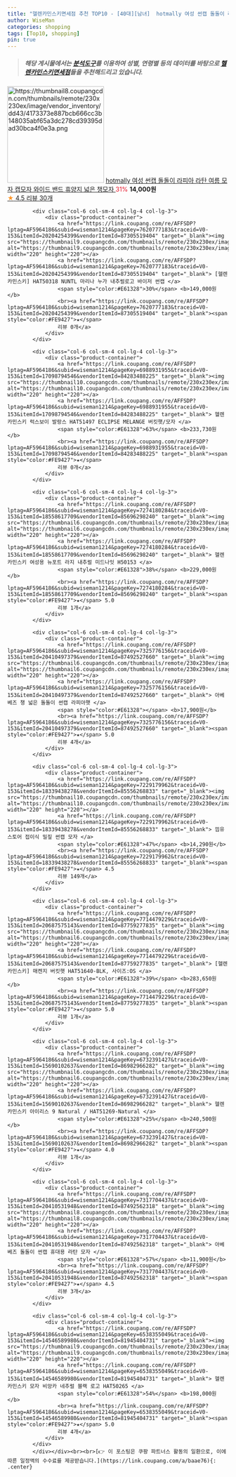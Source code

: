 ```yaml
---
title: "헬렌카민스키면세점 추천 TOP10 - [40대][남녀]  hotmally 여성 썬캡 돌돌이 라피아 라탄 여름 모자 캡모자 와이드 밴드 휴양지 넓은 챙모자 "
author: WiseMan
categories: shopping
tags: [Top10, shopping]
pin: true
---
```


> ##### 해당 게시물에서는 [**분석도구**](https://itemscout.io/)를 이용하여 **성별**, **연령별** 등의 데이터를 바탕으로 [**헬렌카민스키면세점**](https://link.coupang.com/a/baae76)들을 추천해드리고 있습니다.
<div class="container"><div class="row">
            <div class="col-6 col-sm-4 col-lg-4 col-lg-3">
                <div class="product-container">
                    <a href="https://link.coupang.com/re/AFFSDP?lptag=AF5964186&subid=wiseman1214&pageKey=7246664615&traceid=V0-153&itemId=18424166336&vendorItemId=85565974876" target="_blank"><img src="https://thumbnail8.coupangcdn.com/thumbnails/remote/230x230ex/image/vendor_inventory/dd43/4173373e887bcb666cc3b148035abf65a3dc278cd39395dad30bca4f0e3a.png" alt="https://thumbnail8.coupangcdn.com/thumbnails/remote/230x230ex/image/vendor_inventory/dd43/4173373e887bcb666cc3b148035abf65a3dc278cd39395dad30bca4f0e3a.png" width="220" height="220"></a>
                    <a href="https://link.coupang.com/re/AFFSDP?lptag=AF5964186&subid=wiseman1214&pageKey=7246664615&traceid=V0-153&itemId=18424166336&vendorItemId=85565974876" target="_blank"> hotmally 여성 썬캡 돌돌이 라피아 라탄 여름 모자 캡모자 와이드 밴드 휴양지 넓은 챙모자 </a>
                    <span style="color:#E61328">31%</span> <b>14,000원</b>
                    <br><a href="https://link.coupang.com/re/AFFSDP?lptag=AF5964186&subid=wiseman1214&pageKey=7246664615&traceid=V0-153&itemId=18424166336&vendorItemId=85565974876" target="_blank"><span style="color:#FE9427">★</span> 4.5
                    리뷰 30개</a>
                </div>
            </div>
            
            <div class="col-6 col-sm-4 col-lg-4 col-lg-3">
                <div class="product-container">
                    <a href="https://link.coupang.com/re/AFFSDP?lptag=AF5964186&subid=wiseman1214&pageKey=7620777183&traceid=V0-153&itemId=20204254399&vendorItemId=87305519404" target="_blank"><img src="https://thumbnail9.coupangcdn.com/thumbnails/remote/230x230ex/image/vendor_inventory/0778/ccd020f45a4d0234e4754ffd9f3fd234a9b4e0e1bafb7145a93e7d9aa283.jpg" alt="https://thumbnail9.coupangcdn.com/thumbnails/remote/230x230ex/image/vendor_inventory/0778/ccd020f45a4d0234e4754ffd9f3fd234a9b4e0e1bafb7145a93e7d9aa283.jpg" width="220" height="220"></a>
                    <a href="https://link.coupang.com/re/AFFSDP?lptag=AF5964186&subid=wiseman1214&pageKey=7620777183&traceid=V0-153&itemId=20204254399&vendorItemId=87305519404" target="_blank"> [헬렌카민스키] HAT50318 NUNTL 마리나 누가 내추럴로고 바이저 썬캡 </a>
                    <span style="color:#E61328">30%</span> <b>149,000원</b>
                    <br><a href="https://link.coupang.com/re/AFFSDP?lptag=AF5964186&subid=wiseman1214&pageKey=7620777183&traceid=V0-153&itemId=20204254399&vendorItemId=87305519404" target="_blank"><span style="color:#FE9427">★</span> 
                    리뷰 0개</a>
                </div>
            </div>
            
            <div class="col-6 col-sm-4 col-lg-4 col-lg-3">
                <div class="product-container">
                    <a href="https://link.coupang.com/re/AFFSDP?lptag=AF5964186&subid=wiseman1214&pageKey=6988931955&traceid=V0-153&itemId=17098794546&vendorItemId=84283488225" target="_blank"><img src="https://thumbnail10.coupangcdn.com/thumbnails/remote/230x230ex/image/vendor_inventory/3a5d/2a8ddde77240cdcb4283db2f8762ef335c63b3c2cea2cf23bfa7ffa50ac5.jpg" alt="https://thumbnail10.coupangcdn.com/thumbnails/remote/230x230ex/image/vendor_inventory/3a5d/2a8ddde77240cdcb4283db2f8762ef335c63b3c2cea2cf23bfa7ffa50ac5.jpg" width="220" height="220"></a>
                    <a href="https://link.coupang.com/re/AFFSDP?lptag=AF5964186&subid=wiseman1214&pageKey=6988931955&traceid=V0-153&itemId=17098794546&vendorItemId=84283488225" target="_blank"> 헬렌카민스키 럭스보이 발랑스 HAT51497 ECLIPSE MELANGE 버킷햇/모자 </a>
                    <span style="color:#E61328">63%</span> <b>233,730원</b>
                    <br><a href="https://link.coupang.com/re/AFFSDP?lptag=AF5964186&subid=wiseman1214&pageKey=6988931955&traceid=V0-153&itemId=17098794546&vendorItemId=84283488225" target="_blank"><span style="color:#FE9427">★</span> 
                    리뷰 0개</a>
                </div>
            </div>
            
            <div class="col-6 col-sm-4 col-lg-4 col-lg-3">
                <div class="product-container">
                    <a href="https://link.coupang.com/re/AFFSDP?lptag=AF5964186&subid=wiseman1214&pageKey=7274180284&traceid=V0-153&itemId=18558617709&vendorItemId=85696298240" target="_blank"><img src="https://thumbnail6.coupangcdn.com/thumbnails/remote/230x230ex/image/vendor_inventory/bde0/a25a8074c0bc21b97638acf75fe54f6f78e31feed680ae09bdd1008f64e1.jpg" alt="https://thumbnail6.coupangcdn.com/thumbnails/remote/230x230ex/image/vendor_inventory/bde0/a25a8074c0bc21b97638acf75fe54f6f78e31feed680ae09bdd1008f64e1.jpg" width="220" height="220"></a>
                    <a href="https://link.coupang.com/re/AFFSDP?lptag=AF5964186&subid=wiseman1214&pageKey=7274180284&traceid=V0-153&itemId=18558617709&vendorItemId=85696298240" target="_blank"> 헬렌카민스키 여성용 뉴포트 라지 내추럴 미드나잇 H50153 </a>
                    <span style="color:#E61328">38%</span> <b>229,000원</b>
                    <br><a href="https://link.coupang.com/re/AFFSDP?lptag=AF5964186&subid=wiseman1214&pageKey=7274180284&traceid=V0-153&itemId=18558617709&vendorItemId=85696298240" target="_blank"><span style="color:#FE9427">★</span> 5.0
                    리뷰 1개</a>
                </div>
            </div>
            
            <div class="col-6 col-sm-4 col-lg-4 col-lg-3">
                <div class="product-container">
                    <a href="https://link.coupang.com/re/AFFSDP?lptag=AF5964186&subid=wiseman1214&pageKey=7325776156&traceid=V0-153&itemId=20410497379&vendorItemId=87492527660" target="_blank"><img src="https://thumbnail6.coupangcdn.com/thumbnails/remote/230x230ex/image/vendor_inventory/2e4a/73f18d7170e1ba35f645ee98fe7dffcbba3703ddd9d424a5bc67bc257ffb.jpg" alt="https://thumbnail6.coupangcdn.com/thumbnails/remote/230x230ex/image/vendor_inventory/2e4a/73f18d7170e1ba35f645ee98fe7dffcbba3703ddd9d424a5bc67bc257ffb.jpg" width="220" height="220"></a>
                    <a href="https://link.coupang.com/re/AFFSDP?lptag=AF5964186&subid=wiseman1214&pageKey=7325776156&traceid=V0-153&itemId=20410497379&vendorItemId=87492527660" target="_blank"> 아베베즈 챙 넓은 돌돌이 썬캡 라피아햇 </a>
                    <span style="color:#E61328"></span> <b>17,900원</b>
                    <br><a href="https://link.coupang.com/re/AFFSDP?lptag=AF5964186&subid=wiseman1214&pageKey=7325776156&traceid=V0-153&itemId=20410497379&vendorItemId=87492527660" target="_blank"><span style="color:#FE9427">★</span> 5.0
                    리뷰 4개</a>
                </div>
            </div>
            
            <div class="col-6 col-sm-4 col-lg-4 col-lg-3">
                <div class="product-container">
                    <a href="https://link.coupang.com/re/AFFSDP?lptag=AF5964186&subid=wiseman1214&pageKey=7229179962&traceid=V0-153&itemId=18339438278&vendorItemId=85556268833" target="_blank"><img src="https://thumbnail10.coupangcdn.com/thumbnails/remote/230x230ex/image/vendor_inventory/34ca/d8abb9a5561993ac6f7119267b4a29ed0f5344e0c048d57cb73c6d825657.jpg" alt="https://thumbnail10.coupangcdn.com/thumbnails/remote/230x230ex/image/vendor_inventory/34ca/d8abb9a5561993ac6f7119267b4a29ed0f5344e0c048d57cb73c6d825657.jpg" width="220" height="220"></a>
                    <a href="https://link.coupang.com/re/AFFSDP?lptag=AF5964186&subid=wiseman1214&pageKey=7229179962&traceid=V0-153&itemId=18339438278&vendorItemId=85556268833" target="_blank"> 낌유스토어 접이식 밀짚 썬캡 모자 </a>
                    <span style="color:#E61328">47%</span> <b>14,290원</b>
                    <br><a href="https://link.coupang.com/re/AFFSDP?lptag=AF5964186&subid=wiseman1214&pageKey=7229179962&traceid=V0-153&itemId=18339438278&vendorItemId=85556268833" target="_blank"><span style="color:#FE9427">★</span> 4.5
                    리뷰 149개</a>
                </div>
            </div>
            
            <div class="col-6 col-sm-4 col-lg-4 col-lg-3">
                <div class="product-container">
                    <a href="https://link.coupang.com/re/AFFSDP?lptag=AF5964186&subid=wiseman1214&pageKey=7714479229&traceid=V0-153&itemId=20687575143&vendorItemId=87759277835" target="_blank"><img src="https://thumbnail6.coupangcdn.com/thumbnails/remote/230x230ex/image/vendor_inventory/0016/b8579978444cfe61ad5c59b7a384cbf5dd3190b62698939cff9a82884219.jpg" alt="https://thumbnail6.coupangcdn.com/thumbnails/remote/230x230ex/image/vendor_inventory/0016/b8579978444cfe61ad5c59b7a384cbf5dd3190b62698939cff9a82884219.jpg" width="220" height="220"></a>
                    <a href="https://link.coupang.com/re/AFFSDP?lptag=AF5964186&subid=wiseman1214&pageKey=7714479229&traceid=V0-153&itemId=20687575143&vendorItemId=87759277835" target="_blank"> [헬렌카민스키] 매켄지 버킷햇 HAT51640-BLK, 사이즈:OS </a>
                    <span style="color:#E61328">39%</span> <b>283,650원</b>
                    <br><a href="https://link.coupang.com/re/AFFSDP?lptag=AF5964186&subid=wiseman1214&pageKey=7714479229&traceid=V0-153&itemId=20687575143&vendorItemId=87759277835" target="_blank"><span style="color:#FE9427">★</span> 5.0
                    리뷰 1개</a>
                </div>
            </div>
            
            <div class="col-6 col-sm-4 col-lg-4 col-lg-3">
                <div class="product-container">
                    <a href="https://link.coupang.com/re/AFFSDP?lptag=AF5964186&subid=wiseman1214&pageKey=6732391427&traceid=V0-153&itemId=15690102637&vendorItemId=86982966282" target="_blank"><img src="https://thumbnail6.coupangcdn.com/thumbnails/remote/230x230ex/image/vendor_inventory/2726/ac786de7887f810706f81b49b529e6e248c8f14700fdc463eaca9d3b52de.jpg" alt="https://thumbnail6.coupangcdn.com/thumbnails/remote/230x230ex/image/vendor_inventory/2726/ac786de7887f810706f81b49b529e6e248c8f14700fdc463eaca9d3b52de.jpg" width="220" height="220"></a>
                    <a href="https://link.coupang.com/re/AFFSDP?lptag=AF5964186&subid=wiseman1214&pageKey=6732391427&traceid=V0-153&itemId=15690102637&vendorItemId=86982966282" target="_blank"> 헬렌카민스키 아이리스 9 Natural / HAT51269-Natural </a>
                    <span style="color:#E61328">25%</span> <b>240,500원</b>
                    <br><a href="https://link.coupang.com/re/AFFSDP?lptag=AF5964186&subid=wiseman1214&pageKey=6732391427&traceid=V0-153&itemId=15690102637&vendorItemId=86982966282" target="_blank"><span style="color:#FE9427">★</span> 4.0
                    리뷰 1개</a>
                </div>
            </div>
            
            <div class="col-6 col-sm-4 col-lg-4 col-lg-3">
                <div class="product-container">
                    <a href="https://link.coupang.com/re/AFFSDP?lptag=AF5964186&subid=wiseman1214&pageKey=7317704437&traceid=V0-153&itemId=20410531948&vendorItemId=87492562318" target="_blank"><img src="https://thumbnail8.coupangcdn.com/thumbnails/remote/230x230ex/image/vendor_inventory/57a0/e949ae3c45e378ad2e79c0b1707c2a4f208d2100d1143a888b0140a4bfc7.jpg" alt="https://thumbnail8.coupangcdn.com/thumbnails/remote/230x230ex/image/vendor_inventory/57a0/e949ae3c45e378ad2e79c0b1707c2a4f208d2100d1143a888b0140a4bfc7.jpg" width="220" height="220"></a>
                    <a href="https://link.coupang.com/re/AFFSDP?lptag=AF5964186&subid=wiseman1214&pageKey=7317704437&traceid=V0-153&itemId=20410531948&vendorItemId=87492562318" target="_blank"> 아베베즈 돌돌이 썬캡 휴대용 라탄 모자 </a>
                    <span style="color:#E61328">57%</span> <b>11,900원</b>
                    <br><a href="https://link.coupang.com/re/AFFSDP?lptag=AF5964186&subid=wiseman1214&pageKey=7317704437&traceid=V0-153&itemId=20410531948&vendorItemId=87492562318" target="_blank"><span style="color:#FE9427">★</span> 4.5
                    리뷰 3개</a>
                </div>
            </div>
            
            <div class="col-6 col-sm-4 col-lg-4 col-lg-3">
                <div class="product-container">
                    <a href="https://link.coupang.com/re/AFFSDP?lptag=AF5964186&subid=wiseman1214&pageKey=6538355049&traceid=V0-153&itemId=14546589980&vendorItemId=81945404731" target="_blank"><img src="https://thumbnail9.coupangcdn.com/thumbnails/remote/230x230ex/image/vendor_inventory/fbab/cc78cbf4870515407bdc0b9a4c808293e83c1b4bd3c2490d634c05863229.jpg" alt="https://thumbnail9.coupangcdn.com/thumbnails/remote/230x230ex/image/vendor_inventory/fbab/cc78cbf4870515407bdc0b9a4c808293e83c1b4bd3c2490d634c05863229.jpg" width="220" height="220"></a>
                    <a href="https://link.coupang.com/re/AFFSDP?lptag=AF5964186&subid=wiseman1214&pageKey=6538355049&traceid=V0-153&itemId=14546589980&vendorItemId=81945404731" target="_blank"> 헬렌카민스키 모자 비앙카 네추럴 블랙 로고 HAT50265 </a>
                    <span style="color:#E61328">54%</span> <b>198,000원</b>
                    <br><a href="https://link.coupang.com/re/AFFSDP?lptag=AF5964186&subid=wiseman1214&pageKey=6538355049&traceid=V0-153&itemId=14546589980&vendorItemId=81945404731" target="_blank"><span style="color:#FE9427">★</span> 5.0
                    리뷰 4개</a>
                </div>
            </div>
            </div></div><br><br>[👉 이 포스팅은 쿠팡 파트너스 활동의 일환으로, 이에 따른 일정액의 수수료를 제공받습니다.](https://link.coupang.com/a/baae76){: .center}